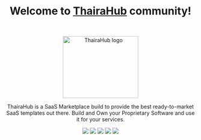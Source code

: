 <h1 align="center">Welcome to <a href="https://thairahub.com/">ThairaHub</a> community!</h1><br>

<p align="center">
  <a href="https://thairahub.com/">
    <img src="https://avatars.githubusercontent.com/u/207939917?v=4" alt="ThairaHub logo" width="200" height="165">
  </a>
</p>

<p align="center">
  ThairaHub is a SaaS Marketplace build to provide the best ready-to-market SaaS templates out there. Build and Own your Proprietary Software and use it for your services.
</p>


<p align="center">
  <a href="https://youtube.com/@thairahub?feature=shared/"><img src="https://img.shields.io/badge/Youtube-%23E4405F?&style=for-the-badge&logo=youtube&logoColor=white" /></a>
  <a href="https://x.com/ThairaHub"><img src="https://img.shields.io/badge/Twitter-%231DA1F2.svg?&style=for-the-badge&logo=x&logoColor=white" /></a>
  <a href="https://www.instagram.com/thairahub/"><img src="https://img.shields.io/badge/Instagram-%23E4405F.svg?&style=for-the-badge&logo=instagram&logoColor=white" /></a>
  <a href="https://linkedin.com/company/thairahub"><img src="https://img.shields.io/badge/LinkedIn-%230077B5.svg?&style=for-the-badge&logo=linkedin&logoColor=white" /></a>
  <a href="https://www.tiktok.com/@thairahub"><img src="https://img.shields.io/badge/TikTok-%23181717.svg?&style=for-the-badge&logo=tiktok&logoColor=white" /></a>
</p>


